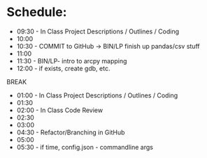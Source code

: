 # Schedule:

* 09:30 - In Class Project Descriptions / Outlines / Coding
* 10:00 
* 10:30 - COMMIT to GitHub -> BIN/LP finish up pandas/csv stuff
* 11:00
* 11:30 - BIN/LP- intro to arcpy mapping
* 12:00 - if exists, create gdb, etc. 

BREAK

* 01:00 - In Class Project Descriptions / Outlines / Coding
* 01:30
* 02:00 - In Class Code Review
* 02:30
* 03:00
* 04:30 - Refactor/Branching in GitHub
* 05:00
* 05:30 - if time, config.json - commandline args
